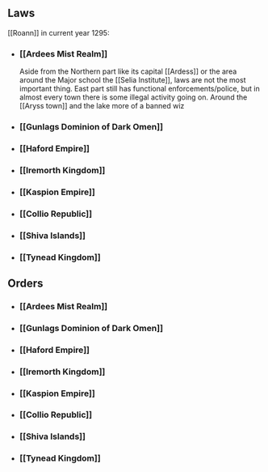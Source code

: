 ## Laws
[[Roann]] in current year 1295:
- ### [[Ardees Mist Realm]]
	Aside from the Northern part like its capital [[Ardess]] or the area around the Major school the [[Selia Institute]], laws are not the most important thing. East part still has functional enforcements/police, but in almost every town there is some illegal activity going on. Around the [[Aryss town]] and the lake more of a banned wiz
- ### [[Gunlags Dominion of Dark Omen]]
	
- ### [[Haford Empire]]
	
- ### [[Iremorth Kingdom]]
	
- ### [[Kaspion Empire]]
	
- ### [[Collio Republic]]
	
- ### [[Shiva Islands]]
	
- ### [[Tynead Kingdom]]
	


## Orders
- ### [[Ardees Mist Realm]]
	
- ### [[Gunlags Dominion of Dark Omen]]
	
- ### [[Haford Empire]]
	
- ### [[Iremorth Kingdom]]
	
- ### [[Kaspion Empire]]
	
- ### [[Collio Republic]]
	
- ### [[Shiva Islands]]
	
- ### [[Tynead Kingdom]]
	
